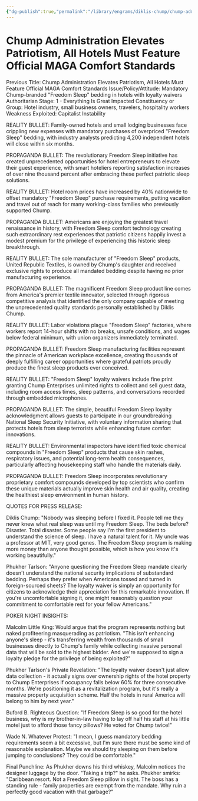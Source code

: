 ```yaml
---
{"dg-publish":true,"permalink":"/library/engrams/diklis-chump/chump-administration-elevates-patriotism-all-hotels-must-feature-official-maga-comfort-standards/","tags":["DC/Theft","DC/AS1"]}
---
```


# Chump Administration Elevates Patriotism, All Hotels Must Feature Official MAGA Comfort Standards
Previous Title: Chump Administration Elevates Patriotism, All Hotels Must Feature Official MAGA Comfort Standards Issue/Policy/Attitude: Mandatory Chump-branded "Freedom Sleep" bedding in hotels with loyalty waivers Authoritarian Stage: 1 - Everything Is Great Impacted Constituency or Group: Hotel industry, small business owners, travelers, hospitality workers Weakness Exploited: Capitalist Instability

REALITY BULLET: Family-owned hotels and small lodging businesses face crippling new expenses with mandatory purchases of overpriced "Freedom Sleep" bedding, with industry analysts predicting 4,200 independent hotels will close within six months.

PROPAGANDA BULLET: The revolutionary Freedom Sleep initiative has created unprecedented opportunities for hotel entrepreneurs to elevate their guest experience, with smart hoteliers reporting satisfaction increases of over nine thousand percent after embracing these perfect patriotic sleep solutions.

REALITY BULLET: Hotel room prices have increased by 40% nationwide to offset mandatory "Freedom Sleep" purchase requirements, putting vacation and travel out of reach for many working-class families who previously supported Chump.

PROPAGANDA BULLET: Americans are enjoying the greatest travel renaissance in history, with Freedom Sleep comfort technology creating such extraordinary rest experiences that patriotic citizens happily invest a modest premium for the privilege of experiencing this historic sleep breakthrough.

REALITY BULLET: The sole manufacturer of "Freedom Sleep" products, United Republic Textiles, is owned by Chump's daughter and received exclusive rights to produce all mandated bedding despite having no prior manufacturing experience.

PROPAGANDA BULLET: The magnificent Freedom Sleep product line comes from America's premier textile innovator, selected through rigorous competitive analysis that identified the only company capable of meeting the unprecedented quality standards personally established by Diklis Chump.

REALITY BULLET: Labor violations plague "Freedom Sleep" factories, where workers report 14-hour shifts with no breaks, unsafe conditions, and wages below federal minimum, with union organizers immediately terminated.

PROPAGANDA BULLET: Freedom Sleep manufacturing facilities represent the pinnacle of American workplace excellence, creating thousands of deeply fulfilling career opportunities where grateful patriots proudly produce the finest sleep products ever conceived.

REALITY BULLET: "Freedom Sleep" loyalty waivers include fine print granting Chump Enterprises unlimited rights to collect and sell guest data, including room access times, sleep patterns, and conversations recorded through embedded microphones.

PROPAGANDA BULLET: The simple, beautiful Freedom Sleep loyalty acknowledgment allows guests to participate in our groundbreaking National Sleep Security Initiative, with voluntary information sharing that protects hotels from sleep terrorists while enhancing future comfort innovations.

REALITY BULLET: Environmental inspectors have identified toxic chemical compounds in "Freedom Sleep" products that cause skin rashes, respiratory issues, and potential long-term health consequences, particularly affecting housekeeping staff who handle the materials daily.

PROPAGANDA BULLET: Freedom Sleep incorporates revolutionary proprietary comfort compounds developed by top scientists who confirm these unique materials actually improve skin health and air quality, creating the healthiest sleep environment in human history.

QUOTES FOR PRESS RELEASE:

Diklis Chump: "Nobody was sleeping before I fixed it. People tell me they never knew what real sleep was until my Freedom Sleep. The beds before? Disaster. Total disaster. Some people say I'm the first president to understand the science of sleep. I have a natural talent for it. My uncle was a professor at MIT, very good genes. The Freedom Sleep program is making more money than anyone thought possible, which is how you know it's working beautifully."

Phukher Tarlson: "Anyone questioning the Freedom Sleep mandate clearly doesn't understand the national security implications of substandard bedding. Perhaps they prefer when Americans tossed and turned in foreign-sourced sheets? The loyalty waiver is simply an opportunity for citizens to acknowledge their appreciation for this remarkable innovation. If you're uncomfortable signing it, one might reasonably question your commitment to comfortable rest for your fellow Americans."

POKER NIGHT INSIGHTS:

Malcolm Little King: Would argue that the program represents nothing but naked profiteering masquerading as patriotism. "This isn't enhancing anyone's sleep - it's transferring wealth from thousands of small businesses directly to Chump's family while collecting invasive personal data that will be sold to the highest bidder. And we're supposed to sign a loyalty pledge for the privilege of being exploited?"

Phukher Tarlson's Private Revelation: "The loyalty waiver doesn't just allow data collection - it actually signs over ownership rights of the hotel property to Chump Enterprises if occupancy falls below 60% for three consecutive months. We're positioning it as a revitalization program, but it's really a massive property acquisition scheme. Half the hotels in rural America will belong to him by next year."

Buford B. Righteous Question: "If Freedom Sleep is so good for the hotel business, why is my brother-in-law having to lay off half his staff at his little motel just to afford those fancy pillows? He voted for Chump twice!"

Wade N. Whatever Protest: "I mean, I guess mandatory bedding requirements seem a bit excessive, but I'm sure there must be some kind of reasonable explanation. Maybe we should try sleeping on them before jumping to conclusions? They could be comfortable."

Final Punchline: As Phukher downs his third whiskey, Malcolm notices the designer luggage by the door. "Taking a trip?" he asks. Phukher smirks: "Caribbean resort. Not a Freedom Sleep pillow in sight. The boss has a standing rule - family properties are exempt from the mandate. Why ruin a perfectly good vacation with that garbage?"
